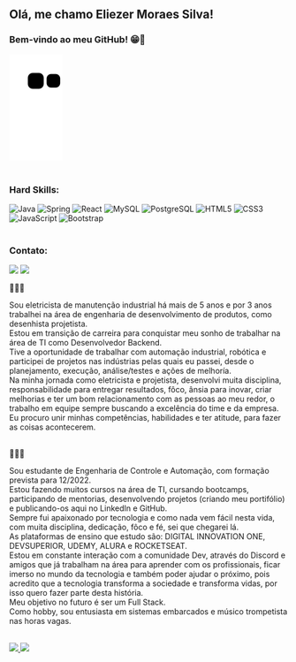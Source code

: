 
## Olá, me chamo Eliezer Moraes Silva! 
### Bem-vindo ao meu GitHub! 😁👋

![Snake animation](https://github.com/eliezermoraesss/eliezermoraesss/blob/output/github-contribution-grid-snake.svg) <br> <br>

### Hard Skills:
![Java](https://img.shields.io/badge/Java-ED8B00?style=for-the-badge&logo=java&logoColor=white) ![Spring](https://img.shields.io/badge/Spring-6DB33F?style=for-the-badge&logo=spring&logoColor=white) ![React](https://img.shields.io/badge/React-20232A?style=for-the-badge&logo=react&logoColor=61DAFB) ![MySQL](https://img.shields.io/badge/MySQL-00000F?style=for-the-badge&logo=mysql&logoColor=white) ![PostgreSQL](https://img.shields.io/badge/PostgreSQL-316192?style=for-the-badge&logo=postgresql&logoColor=white) ![HTML5](https://img.shields.io/badge/HTML5-E34F26?style=for-the-badge&logo=html5&logoColor=white) ![CSS3](https://img.shields.io/badge/CSS3-1572B6?style=for-the-badge&logo=css3&logoColor=white) ![JavaScript](https://img.shields.io/badge/JavaScript-F7DF1E?style=for-the-badge&logo=javascript&logoColor=black) ![Bootstrap](https://img.shields.io/badge/Bootstrap-563D7C?style=for-the-badge&logo=bootstrap&logoColor=white)<br><br>
### Contato:
[<img src="https://img.shields.io/badge/linkedin-%230077B5.svg?&style=for-the-badge&logo=linkedin&logoColor=white" />](https://www.linkedin.com/in/eliezer-moraes-silva-80b68010b/)
<a href="https://wa.me/5519981374137" alt="WhatsApp" target="_blank"> <img src="https://img.shields.io/badge/WhatsApp-25D366?style=for-the-badge&logo=whatsapp&logoColor=white"/> </a>

🧑🏻‍🔧 <br>

Sou eletricista de manutenção industrial há mais de 5 anos e por 3 anos trabalhei na área de engenharia de desenvolvimento de produtos, como desenhista projetista.<br>
Estou em transição de carreira para conquistar meu sonho de trabalhar na área de TI como Desenvolvedor Backend.<br>
Tive a oportunidade de trabalhar com automação industrial, robótica e participei de projetos nas indústrias pelas quais eu passei, desde o planejamento, execução, análise/testes e ações de melhoría.<br>
Na minha jornada como eletricista e projetista, desenvolvi muita disciplina, responsabilidade para entregar resultados, fôco, ânsia para inovar, criar melhorias e ter um bom relacionamento com as pessoas ao meu redor, o trabalho em equipe sempre buscando a excelência do time e da empresa.<br>
Eu procuro unir minhas competências, habilidades e ter atitude, para fazer as coisas acontecerem.<br><br>

🧑🏻‍💻<br>

Sou estudante de Engenharia de Controle e Automação, com formação prevista para 12/2022.<br>
Estou fazendo muitos cursos na área de TI, cursando bootcamps, participando de mentorias, desenvolvendo projetos (criando meu portifólio) e publicando-os aqui no LinkedIn e GitHub.<br>
Sempre fui apaixonado por tecnologia e como nada vem fácil nesta vida, com muita disciplina, dedicação, fôco e fé, sei que chegarei lá.<br>
As plataformas de ensino que estudo são: DIGITAL INNOVATION ONE, DEVSUPERIOR, UDEMY, ALURA e ROCKETSEAT.<br>
Estou em constante interação com a comunidade Dev, através do Discord e amigos que já trabalham na área para aprender com os profissionais, ficar imerso no mundo da tecnologia e também poder ajudar o próximo, pois acredito que a tecnologia transforma a sociedade e transforma vidas, por isso quero fazer parte desta história.<br>
Meu objetivo no futuro é ser um Full Stack.<br>
Como hobby, sou entusiasta em sistemas embarcados e músico trompetista nas horas vagas.<br><br>

<div>
<a href="https://github.com/eliezermoraesss">
<img height="180em" src="https://github-readme-stats.vercel.app/api/top-langs/?username=eliezermoraesss&layout=compact&langs_count=7&theme=dracula"/>
<img height="180em" src="https://github-readme-stats.vercel.app/api?username=eliezermoraesss&show_icons=true&theme=dracula&include_all_commits=true&count_private=true"/>
</div>
